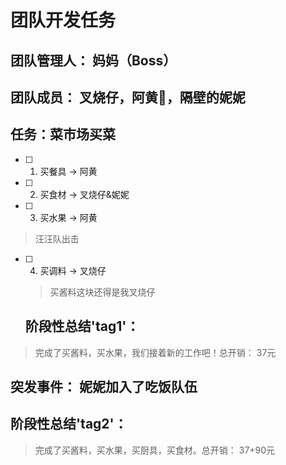 # 团队开发任务

## 团队管理人： 妈妈（Boss）

## 团队成员： 叉烧仔，阿黄🐶，隔壁的妮妮

## 任务：菜市场买菜

- [ ] 1. 买餐具 -> 阿黄  
- [ ] 2. 买食材 -> 叉烧仔&妮妮
- [ ] 3. 买水果 -> 阿黄

 > 汪汪队出击
 
- [ ] 4. 买调料 -> 叉烧仔
  > 买酱料这块还得是我叉烧仔

  ## 阶段性总结'tag1'：
> 
> 完成了买酱料，买水果，我们接着新的工作吧！总开销： 37元

## 突发事件： 妮妮加入了吃饭队伍

  ## 阶段性总结'tag2'：
> 
> 完成了买酱料，买水果，买厨具，买食材。总开销： 37+90元

